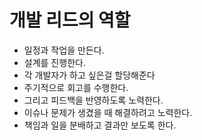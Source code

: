 # 개발 리드의 역할
* 일정과 작업을 만든다.
* 설계를 진행한다.
* 각 개발자가 하고 싶은걸 할당해준다
* 주기적으로 회고를 수행한다.
* 그리고 피드백을 반영하도록 노력한다.
* 이슈나 문제가 생겼을 때 해결하려고 노력한다.
* 책임과 일을 분배하고 결과만 보도록 한다. 
